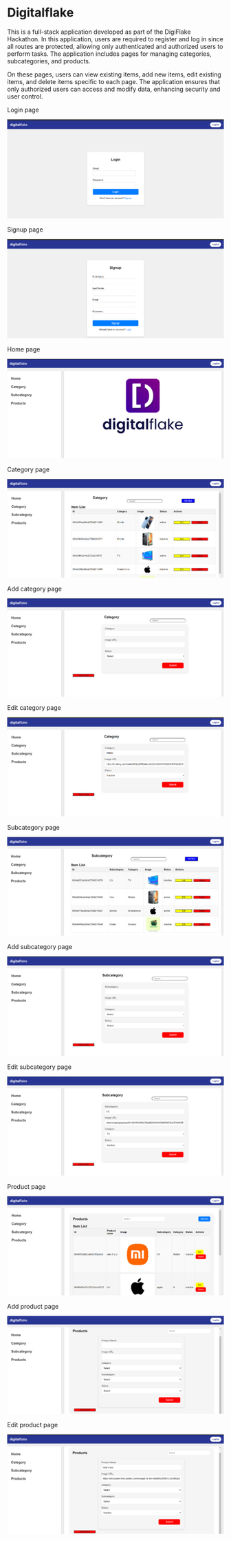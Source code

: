 # Digitalflake

This is a full-stack application developed as part of the DigiFlake Hackathon. In this application, users are required to register and log in since all routes are protected, allowing only authenticated and authorized users to perform tasks. The application includes pages for managing categories, subcategories, and products.

On these pages, users can view existing items, add new items, edit existing items, and delete items specific to each page. The application ensures that only authorized users can access and modify data, enhancing security and user control.

Login page

![Login page](/img/login.png)

Signup page

![Signup page](/img/signup.png)

Home page

![Home page](/img/home.png)

Category page

![Category page](/img/category.png)

Add category page

![Addcategory page](/img/addCategory.png)

Edit category page

![Editcategory page](/img/editCategory.png)

Subcategory page

![Subcategory page](/img/subcategory.png)

Add subcategory page

![Addsubcategory page](/img/addSubcategory.png)

Edit subcategory page

![Editsubcategory page](/img/editSubcategory.png)

Product page

![Product page](/img/product.png)

Add product page

![Addproduct page](/img/appProduct.png)

Edit product page

![Editproduct page](/img/editProduct.png)